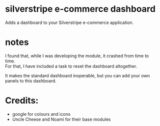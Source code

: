 # silverstripe e-commerce dashboard

Adds a dashboard to your Silverstripe e-commerce application.  

# notes

I found that, while I was developing the module, it crashed from time to time.  
For that, I have included a task to reset the dashboard altogether.

It makes the standard dashboard inoperable, but you can add your own panels to this dashboard.

# Credits:

 * google for colours and icons
 * Uncle Cheese and Noami for their base modules

